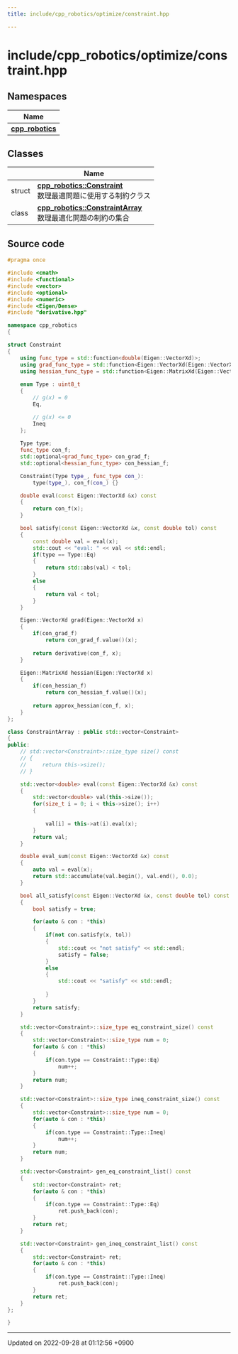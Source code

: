 ```yaml
---
title: include/cpp_robotics/optimize/constraint.hpp

---
```


# include/cpp_robotics/optimize/constraint.hpp



## Namespaces

| Name           |
| -------------- |
| **[cpp_robotics](/cpp_robotics/doxybook/Namespaces/namespacecpp__robotics/)**  |

## Classes

|                | Name           |
| -------------- | -------------- |
| struct | **[cpp_robotics::Constraint](/cpp_robotics/doxybook/Classes/structcpp__robotics_1_1Constraint/)** <br>数理最適問題に使用する制約クラス  |
| class | **[cpp_robotics::ConstraintArray](/cpp_robotics/doxybook/Classes/classcpp__robotics_1_1ConstraintArray/)** <br>数理最適化問題の制約の集合  |




## Source code

```cpp
#pragma once

#include <cmath>
#include <functional>
#include <vector>
#include <optional>
#include <numeric>
#include <Eigen/Dense>
#include "derivative.hpp"

namespace cpp_robotics
{

struct Constraint
{
    using func_type = std::function<double(Eigen::VectorXd)>;
    using grad_func_type = std::function<Eigen::VectorXd(Eigen::VectorXd)>;
    using hessian_func_type = std::function<Eigen::MatrixXd(Eigen::VectorXd)>;
    
    enum Type : uint8_t
    {
        // g(x) = 0
        Eq,

        // g(x) <= 0
        Ineq
    };
    
    Type type;
    func_type con_f;
    std::optional<grad_func_type> con_grad_f;
    std::optional<hessian_func_type> con_hessian_f;

    Constraint(Type type_, func_type con_):
        type(type_), con_f(con_) {}

    double eval(const Eigen::VectorXd &x) const
    {
        return con_f(x);
    }

    bool satisfy(const Eigen::VectorXd &x, const double tol) const
    {
        const double val = eval(x);
        std::cout << "eval: " << val << std::endl;
        if(type == Type::Eq)
        {
            return std::abs(val) < tol;
        }
        else
        {
            return val < tol;
        }
    }

    Eigen::VectorXd grad(Eigen::VectorXd x)
    {
        if(con_grad_f)
            return con_grad_f.value()(x);
        
        return derivative(con_f, x);
    }

    Eigen::MatrixXd hessian(Eigen::VectorXd x)
    {
        if(con_hessian_f)
            return con_hessian_f.value()(x);
        
        return approx_hessian(con_f, x);
    }
};

class ConstraintArray : public std::vector<Constraint>
{
public:
    // std::vector<Constraint>::size_type size() const
    // {
    //     return this->size();
    // }

    std::vector<double> eval(const Eigen::VectorXd &x) const
    {
        std::vector<double> val(this->size());
        for(size_t i = 0; i < this->size(); i++)
        {
            
            val[i] = this->at(i).eval(x);
        }
        return val;
    }

    double eval_sum(const Eigen::VectorXd &x) const
    {
        auto val = eval(x);
        return std::accumulate(val.begin(), val.end(), 0.0);
    }

    bool all_satisfy(const Eigen::VectorXd &x, const double tol) const
    {
        bool satisfy = true;

        for(auto & con : *this)
        {
            if(not con.satisfy(x, tol))
            {
                std::cout << "not satisfy" << std::endl;
                satisfy = false;
            }
            else
            {
                std::cout << "satisfy" << std::endl;
                
            }
        }
        return satisfy;
    }

    std::vector<Constraint>::size_type eq_constraint_size() const
    {
        std::vector<Constraint>::size_type num = 0;
        for(auto & con : *this)
        {
            if(con.type == Constraint::Type::Eq)
                num++;
        }
        return num;
    }

    std::vector<Constraint>::size_type ineq_constraint_size() const
    {
        std::vector<Constraint>::size_type num = 0;
        for(auto & con : *this)
        {
            if(con.type == Constraint::Type::Ineq)
                num++;
        }
        return num;
    }

    std::vector<Constraint> gen_eq_constraint_list() const
    {
        std::vector<Constraint> ret;
        for(auto & con : *this)
        {
            if(con.type == Constraint::Type::Eq)
                ret.push_back(con);
        }
        return ret;
    }

    std::vector<Constraint> gen_ineq_constraint_list() const
    {
        std::vector<Constraint> ret;
        for(auto & con : *this)
        {
            if(con.type == Constraint::Type::Ineq)
                ret.push_back(con);
        }
        return ret;
    }
};

}
```


-------------------------------

Updated on 2022-09-28 at 01:12:56 +0900
